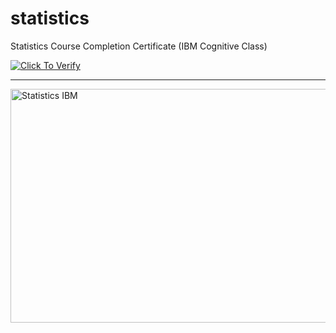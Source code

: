 # statistics
Statistics Course Completion Certificate (IBM Cognitive Class)


<p align="left">
<a href="https://courses.cognitiveclass.ai/certificates/3e10706dac9240cb9fefa82338ffccc8">
  <img src="https://img.shields.io/badge/Click_To_Verify-blue?style=flat-square" alt="Click To Verify"/>
</a>

---

<img width="568" height="374" alt="Statistics IBM" src="https://github.com/user-attachments/assets/5ca4a362-4b73-4764-96cc-4dc1b7846400" />
